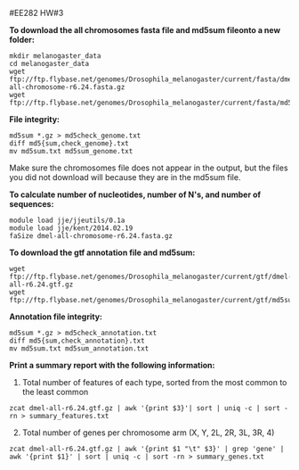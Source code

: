 #EE282 HW#3

**To download the all chromosomes fasta file and md5sum fileonto a new folder:**

```
mkdir melanogaster_data
cd melanogaster_data
wget ftp://ftp.flybase.net/genomes/Drosophila_melanogaster/current/fasta/dmel-all-chromosome-r6.24.fasta.gz
wget ftp://ftp.flybase.net/genomes/Drosophila_melanogaster/current/fasta/md5sum.txt

```
**File integrity:**

```
md5sum *.gz > md5check_genome.txt
diff md5{sum,check_genome}.txt
mv md5sum.txt md5sum_genome.txt
```
Make sure the chromosomes file does not appear in the output, but the files you did not download will because they are in the md5sum file.

**To calculate number of nucleotides, number of N's, and number of sequences:**

```
module load jje/jjeutils/0.1a
module load jje/kent/2014.02.19
faSize dmel-all-chromosome-r6.24.fasta.gz
```

**To download the gtf annotation file and md5sum:**

```
wget ftp://ftp.flybase.net/genomes/Drosophila_melanogaster/current/gtf/dmel-all-r6.24.gtf.gz
wget ftp://ftp.flybase.net/genomes/Drosophila_melanogaster/current/gtf/md5sum.txt
```
**Annotation file integrity:**

```
md5sum *.gz > md5check_annotation.txt
diff md5{sum,check_annotation}.txt
mv md5sum.txt md5sum_annotation.txt
```
**Print a summary report with the following information:**
	
1. Total number of features of each type, sorted from the most common to the least common


```
zcat dmel-all-r6.24.gtf.gz | awk '{print $3}'| sort | uniq -c | sort -rn > summary_features.txt
```

2. Total number of genes per chromosome arm (X, Y, 2L, 
2R, 3L, 3R, 4)

```
zcat dmel-all-r6.24.gtf.gz | awk '{print $1 "\t" $3}' | grep 'gene' | awk '{print $1}' | sort | uniq -c | sort -rn > summary_genes.txt
```
